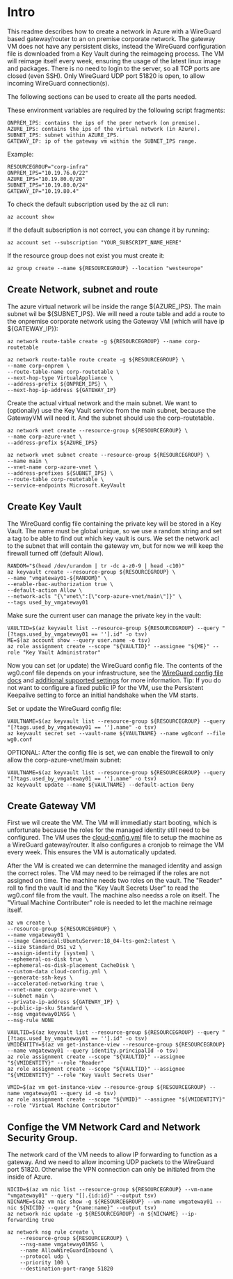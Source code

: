 # Intro

This readme describes how to create a network in Azure with a WireGuard based gateway/router to an on premise corporate network. The gateway VM does not have any persistent disks, instead the WireGuard configuration file is downloaded from a Key Vault during the reimageing process. The VM will reimage itself every week, ensuring the usage of the latest linux image and packages. There is no need to login to the server, so all TCP ports are closed (even SSH). Only WireGuard UDP port 51820 is open, to allow incoming WireGuard connection(s).

The following sections can be used to create all the parts needed.

These environment variables are required by the following script fragments:
```
ONPREM_IPS: contains the ips of the peer network (on premise).
AZURE_IPS: contains the ips of the virtual network (in Azure).
SUBNET_IPS: subnet within AZURE_IPS.
GATEWAY_IP: ip of the gateway vm within the SUBNET_IPS range.
```

Example:
```
RESOURCEGROUP="corp-infra"
ONPREM_IPS="10.19.76.0/22"
AZURE_IPS="10.19.80.0/20"
SUBNET_IPS="10.19.80.0/24"
GATEWAY_IP="10.19.80.4"
```


To check the default subscription used by the az cli run:
```
az account show 
```

If the default subscription is not correct, you can change it by running:
```
az account set --subscription "YOUR_SUBSCRIPT_NAME_HERE"
```

If the resource group does not exist you must create it:
```
az group create --name ${RESOURCEGROUP} --location "westeurope"
```

## Create Network, subnet and route

The azure virtual network wil be inside the range ${AZURE_IPS}. 
The main subnet wil be ${SUBNET_IPS}. 
We will need a route table and add a route to the onpremise corporate network using the Gateway VM (which will have ip ${GATEWAY_IP}):
```
az network route-table create -g ${RESOURCEGROUP} --name corp-routetable

az network route-table route create -g ${RESOURCEGROUP} \
--name corp-onprem \
--route-table-name corp-routetable \
--next-hop-type VirtualAppliance \
--address-prefix ${ONPREM_IPS} \
--next-hop-ip-address ${GATEWAY_IP}
```

Create the actual virtual network and the main subnet. We want to (optionally) use the Key Vault service from the main subnet, because the GatewayVM will need it. And the subnet should use the corp-routetable.
```
az network vnet create --resource-group ${RESOURCEGROUP} \
--name corp-azure-vnet \
--address-prefix ${AZURE_IPS}

az network vnet subnet create --resource-group ${RESOURCEGROUP} \
--name main \
--vnet-name corp-azure-vnet \
--address-prefixes ${SUBNET_IPS} \
--route-table corp-routetable \
--service-endpoints Microsoft.KeyVault
```


## Create Key Vault
The WireGuard config file containing the private key will be stored in a Key Vault. The name must be global unique, so we use a random string and set a tag to be able to find out which key vault is ours. We set the network acl to the subnet that will contain the gateway vm, but for now we will keep the firewall turned off (default Allow).
```
RANDOM="$(head /dev/urandom | tr -dc a-z0-9 | head -c10)"
az keyvault create --resource-group ${RESOURCEGROUP} \
--name "vmgateway01-${RANDOM}" \
--enable-rbac-authorization true \
--default-action Allow \
--network-acls "{\"vnet\":[\"corp-azure-vnet/main\"]}" \
--tags used_by_vmgateway01
```


Make sure the current user can manage the private key in the vault:
```
VAULTID=$(az keyvault list --resource-group ${RESOURCEGROUP} --query "[?tags.used_by_vmgateway01 == ''].id" -o tsv)
ME=$(az account show --query user.name -o tsv)
az role assignment create --scope "${VAULTID}" --assignee "${ME}" --role "Key Vault Administrator" 
```

Now you can set (or update) the WireGuard config file. The contents of the wg0.conf file depends on your infrastructure, see the [WireGuard config file docs](https://git.zx2c4.com/wireguard-tools/about/src/man/wg.8#CONFIGURATION%20FILE%20FORMAT) and [additional supported settings](https://git.zx2c4.com/wireguard-tools/about/src/man/wg-quick.8#CONFIGURATION) for more information. Tip: If you do not want to configure a fixed public IP for the VM, use the Persistent Keepalive setting to force an initial handshake when the VM starts.

Set or update the WireGuard config file:
```
VAULTNAME=$(az keyvault list --resource-group ${RESOURCEGROUP} --query "[?tags.used_by_vmgateway01 == ''].name" -o tsv)
az keyvault secret set --vault-name ${VAULTNAME} --name wg0conf --file wg0.conf
```

OPTIONAL: After the config file is set, we can enable the firewall to only allow the corp-azure-vnet/main subnet:
```
VAULTNAME=$(az keyvault list --resource-group ${RESOURCEGROUP} --query "[?tags.used_by_vmgateway01 == ''].name" -o tsv)
az keyvault update --name ${VAULTNAME} --default-action Deny
```


## Create Gateway VM

First we wil create the VM. The VM will immediatly start booting, which is unfortunate because the roles for the managed identity still need to be configured. The VM uses the [cloud-config.yml](cloud-config.yml) file to setup the machine as a WireGuard gateway/router. It also configures a cronjob to reimage the VM every week. This ensures the VM is automatically updated.

After the VM is created we can determine the managed identity and assign the correct roles. The VM may need to be reimaged if the roles are not assigned on time. The machine needs two roles on the vault. The "Reader" roll to find the vault id and the "Key Vault Secrets User" to read the wg0.conf file from the vault. The machine also needss a role on itself. The "Virtual Machine Contributer" role is needed to let the machine reimage itself.

```
az vm create \
--resource-group ${RESOURCEGROUP} \
--name vmgateway01 \
--image Canonical:UbuntuServer:18_04-lts-gen2:latest \
--size Standard_DS1_v2 \ 
--assign-identity [system] \
--ephemeral-os-disk true \
--ephemeral-os-disk-placement CacheDisk \
--custom-data cloud-config.yml \
--generate-ssh-keys \
--accelerated-networking true \
--vnet-name corp-azure-vnet \
--subnet main \
--private-ip-address ${GATEWAY_IP} \
--public-ip-sku Standard \
--nsg vmgateway01NSG \
--nsg-rule NONE 

VAULTID=$(az keyvault list --resource-group ${RESOURCEGROUP} --query "[?tags.used_by_vmgateway01 == ''].id" -o tsv)
VMIDENTITY=$(az vm get-instance-view --resource-group ${RESOURCEGROUP} --name vmgateway01 --query identity.principalId -o tsv)
az role assignment create --scope "${VAULTID}" --assignee "${VMIDENTITY}" --role "Reader" 
az role assignment create --scope "${VAULTID}" --assignee "${VMIDENTITY}" --role "Key Vault Secrets User" 

VMID=$(az vm get-instance-view --resource-group ${RESOURCEGROUP} --name vmgateway01 --query id -o tsv)
az role assignment create --scope "${VMID}" --assignee "${VMIDENTITY}" --role "Virtual Machine Contributor" 
```

## Confige the VM Network Card and Network Security Group.

The network card of the VM needs to allow IP forwarding to function as a gateway.
And we need to allow incoming UDP packets to the WireGuard port 51820. Otherwise the VPN connection can only be initiated from the inside of Azure.

```
NICID=$(az vm nic list --resource-group ${RESOURCEGROUP} --vm-name "vmgateway01" --query "[].{id:id}" --output tsv)
NICNAME=$(az vm nic show -g ${RESOURCEGROUP} --vm-name vmgateway01 --nic ${NICID} --query "{name:name}" --output tsv)
az network nic update -g ${RESOURCEGROUP} -n ${NICNAME} --ip-forwarding true

az network nsg rule create \
    --resource-group ${RESOURCEGROUP} \
    --nsg-name vmgateway01NSG \
    --name AllowWireGuardInbound \
    --protocol udp \
    --priority 100 \
    --destination-port-range 51820
```
